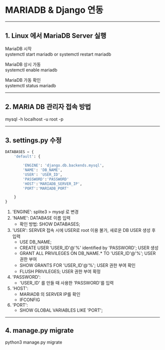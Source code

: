 # MARIADB & Django 연동

---------------------------------------------------------------------------------------------

## 1. Linux 에서 MariaDB Server 실행

MariaDB 시작  
systemctl start mariadb or systemctl restart mariadb  
  
MariaDB 상시 가동  
systemctl enable mariadb  

MariaDB 가동 확인  
systemctl status mariadb  

---------------------------------------------------------------------------------------------

## 2. MARIA DB 관리자 접속 방법

mysql -h localhost -u root -p

---------------------------------------------------------------------------------------------

## 3. settings.py 수정

```python
DATABASES = {
    'default': {

        'ENGINE': 'django.db.backends.mysql',
        'NAME': 'DB_NAME',
        'USER': 'USER_ID',
        'PASSWORD':'PASSWORD'
        'HOST':'MARIADB_SERVER_IP',
        'PORT':'MARIADB_PORT'

    }
}
```

1) 'ENGINE': splite3 > mysql 로 변경
2) 'NAME': DATABASE 이름 입력
   - 확인 방법: SHOW DATABASES;
3) 'USER': SERVER 접속 시에 USER로 root 이용 불가, 새로운 DB USER 생성 후 입력
   - USE DB_NAME;
   - CREATE USER 'USER_ID'@'%' identified by 'PASSWORD'; USER 생성
   - GRANT ALL PRIVILEGES ON DB_NAME.* TO 'USER_ID'@'%'; USER 권한 부여
   - SHOW GRANTS FOR 'USER_ID'@'%'; USER 권한 부여 확인
   - FLUSH PRIVILEGES; USER 권한 부여 확정
4) 'PASSWORD': 
   - 'USER_ID' 를 만들 때 사용한 'PASSWORD'를 입력
5) 'HOST':
   - MARIADB 의 SERVER IP를 확인
   - IFCONFIG
6) 'PORT':
   - SHOW GLOBAL VARIABLES LIKE 'PORT';
---------------------------------------------------------------------------------------------

## 4. manage.py migrate

python3 manage.py migrate


